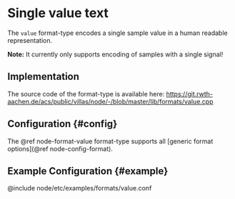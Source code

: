 # Single value text

The `value` format-type encodes a single sample value in a human readable representation.

**Note:** It currently only supports encoding of samples with a single signal!

## Implementation

The source code of the format-type is available here:
https://git.rwth-aachen.de/acs/public/villas/node/-/blob/master/lib/formats/value.cpp

## Configuration {#config}

The @ref node-format-value format-type supports all [generic format options](@ref node-config-format).

## Example Configuration {#example}

@include node/etc/examples/formats/value.conf
